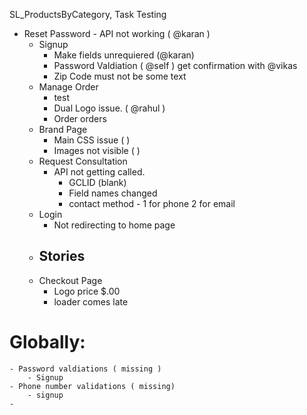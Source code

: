SL_ProductsByCategory,
Task
Testing

- Reset Password - API not working ( @karan )
  - Signup
    - Make fields unrequiered (@karan)
    - Password Valdiation ( @self ) get confirmation with @vikas
    - Zip Code must not be some text
  - Manage Order
    - test
    - Dual Logo issue. ( @rahul )
    - Order orders
  - Brand Page
    - Main CSS issue ( )
    - Images not visible ( )
  - Request Consultation
    - API not getting called.
      - GCLID (blank)
      - Field names changed
      - contact method - 1 for phone 2 for email
  - Login
    - Not redirecting to home page
  - Stories
    -
  - Checkout Page
    - Logo price $.00
    - loader comes late

# Globally:

    - Password valdiations ( missing )
        - Signup
    - Phone number validations ( missing)
        - signup
    -
